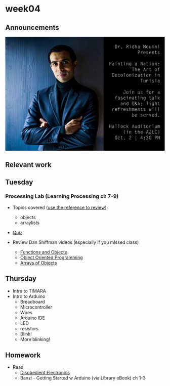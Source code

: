 # week04

## Announcements

![Painting a Nation event invite](moumni.jpg)

## Relevant work

## Tuesday

### Processing Lab (Learning Processing ch 7-9)

+ Topics covered ([use the reference to review](https://processing.org/reference/)):
	+ objects
	+ arraylists

+ [Quiz](quiz.md)

+ Review Dan Shiffman videos (especially  if you missed class)
	+ [Functions and Objects](https://www.youtube.com/watch?v=XCu7JSkgl04&vl=en)
	+ [Object Oriented Programming](https://www.youtube.com/watch?v=YcbcfkLzgvs&vl=en)
	+ [Arrays of Objects](https://www.youtube.com/watch?v=-sSRHRfK2EU)

## Thursday

+ Intro to TIMARA
+ Intro to Arduino
	+ Breadboard
	+ Microcontroller
	+ Wires
	+ Arduino IDE
	+ LED
	+ resistors
	+ Blink!
	+ More blinking!

## Homework

+ Read
	+ [Disobedient Electronics](http://www.disobedientelectronics.com/resources/Hertz-Disobedient-Electronics-Protest-201801081332c.pdf)
	+ Banzi - Getting Started w Arduino (via Library eBook) ch 1-3
